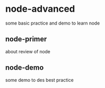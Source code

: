 # node-advanced
some basic practice and demo to learn node

## node-primer

about review of node


## node-demo

some demo to des best practice




